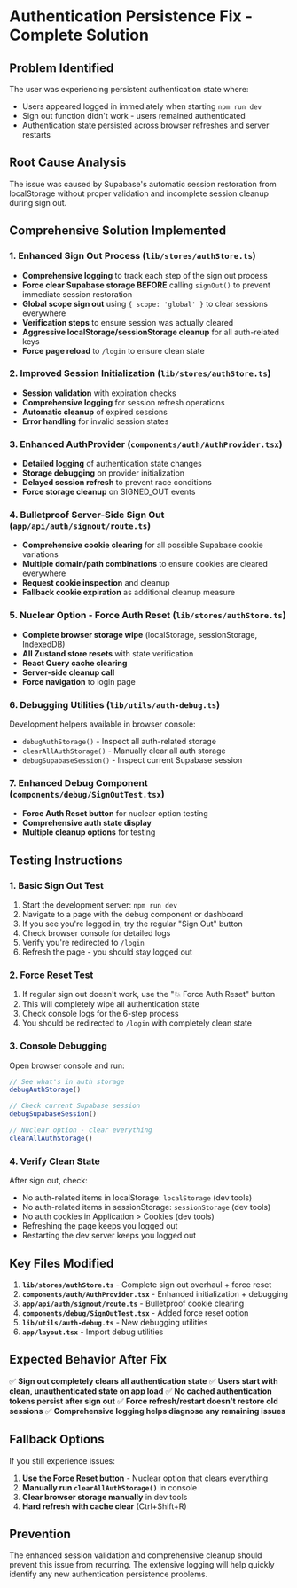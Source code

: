 # Authentication Persistence Fix - Complete Solution

## Problem Identified
The user was experiencing persistent authentication state where:
- Users appeared logged in immediately when starting `npm run dev`
- Sign out function didn't work - users remained authenticated
- Authentication state persisted across browser refreshes and server restarts

## Root Cause Analysis
The issue was caused by Supabase's automatic session restoration from localStorage without proper validation and incomplete session cleanup during sign out.

## Comprehensive Solution Implemented

### 1. Enhanced Sign Out Process (`lib/stores/authStore.ts`)
- **Comprehensive logging** to track each step of the sign out process
- **Force clear Supabase storage BEFORE** calling `signOut()` to prevent immediate session restoration
- **Global scope sign out** using `{ scope: 'global' }` to clear sessions everywhere
- **Verification steps** to ensure session was actually cleared
- **Aggressive localStorage/sessionStorage cleanup** for all auth-related keys
- **Force page reload** to `/login` to ensure clean state

### 2. Improved Session Initialization (`lib/stores/authStore.ts`)
- **Session validation** with expiration checks
- **Comprehensive logging** for session refresh operations
- **Automatic cleanup** of expired sessions
- **Error handling** for invalid session states

### 3. Enhanced AuthProvider (`components/auth/AuthProvider.tsx`)
- **Detailed logging** of authentication state changes
- **Storage debugging** on provider initialization
- **Delayed session refresh** to prevent race conditions
- **Force storage cleanup** on SIGNED_OUT events

### 4. Bulletproof Server-Side Sign Out (`app/api/auth/signout/route.ts`)
- **Comprehensive cookie clearing** for all possible Supabase cookie variations
- **Multiple domain/path combinations** to ensure cookies are cleared everywhere
- **Request cookie inspection** and cleanup
- **Fallback cookie expiration** as additional cleanup measure

### 5. Nuclear Option - Force Auth Reset (`lib/stores/authStore.ts`)
- **Complete browser storage wipe** (localStorage, sessionStorage, IndexedDB)
- **All Zustand store resets** with state verification
- **React Query cache clearing** 
- **Server-side cleanup call**
- **Force navigation** to login page

### 6. Debugging Utilities (`lib/utils/auth-debug.ts`)
Development helpers available in browser console:
- `debugAuthStorage()` - Inspect all auth-related storage
- `clearAllAuthStorage()` - Manually clear all auth storage
- `debugSupabaseSession()` - Inspect current Supabase session

### 7. Enhanced Debug Component (`components/debug/SignOutTest.tsx`)
- **Force Auth Reset button** for nuclear option testing
- **Comprehensive auth state display**
- **Multiple cleanup options** for testing

## Testing Instructions

### 1. Basic Sign Out Test
1. Start the development server: `npm run dev`
2. Navigate to a page with the debug component or dashboard
3. If you see you're logged in, try the regular "Sign Out" button
4. Check browser console for detailed logs
5. Verify you're redirected to `/login`
6. Refresh the page - you should stay logged out

### 2. Force Reset Test
1. If regular sign out doesn't work, use the "💥 Force Auth Reset" button
2. This will completely wipe all authentication state
3. Check console logs for the 6-step process
4. You should be redirected to `/login` with completely clean state

### 3. Console Debugging
Open browser console and run:
```javascript
// See what's in auth storage
debugAuthStorage()

// Check current Supabase session
debugSupabaseSession()

// Nuclear option - clear everything
clearAllAuthStorage()
```

### 4. Verify Clean State
After sign out, check:
- No auth-related items in localStorage: `localStorage` (dev tools)
- No auth-related items in sessionStorage: `sessionStorage` (dev tools)
- No auth cookies in Application > Cookies (dev tools)
- Refreshing the page keeps you logged out
- Restarting the dev server keeps you logged out

## Key Files Modified

1. **`lib/stores/authStore.ts`** - Complete sign out overhaul + force reset
2. **`components/auth/AuthProvider.tsx`** - Enhanced initialization + debugging
3. **`app/api/auth/signout/route.ts`** - Bulletproof cookie clearing
4. **`components/debug/SignOutTest.tsx`** - Added force reset option
5. **`lib/utils/auth-debug.ts`** - New debugging utilities
6. **`app/layout.tsx`** - Import debug utilities

## Expected Behavior After Fix

✅ **Sign out completely clears all authentication state**
✅ **Users start with clean, unauthenticated state on app load**
✅ **No cached authentication tokens persist after sign out**
✅ **Force refresh/restart doesn't restore old sessions**
✅ **Comprehensive logging helps diagnose any remaining issues**

## Fallback Options

If you still experience issues:

1. **Use the Force Reset button** - Nuclear option that clears everything
2. **Manually run `clearAllAuthStorage()`** in console
3. **Clear browser storage manually** in dev tools
4. **Hard refresh with cache clear** (Ctrl+Shift+R)

## Prevention

The enhanced session validation and comprehensive cleanup should prevent this issue from recurring. The extensive logging will help quickly identify any new authentication persistence problems.
